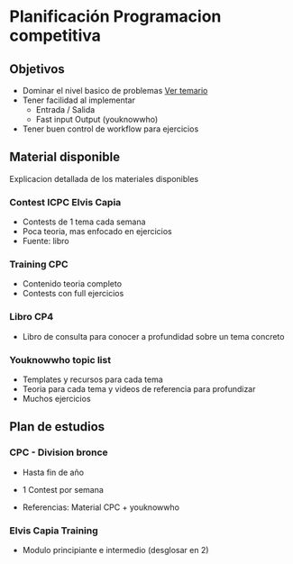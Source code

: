 # Planificación Programacion competitiva

## Objetivos

- Dominar el nivel basico de problemas [Ver temario](/notes/planning/Temario.md)
- Tener facilidad al implementar
  - Entrada / Salida
  - Fast input Output (youknowwho)
- Tener buen control de workflow para ejercicios

## Material disponible

Explicacion detallada de los materiales disponibles

### Contest ICPC Elvis Capia

- Contests de 1 tema cada semana
- Poca teoria, mas enfocado en ejercicios
- Fuente: libro

### Training CPC

- Contenido teoria completo
- Contests con full ejercicios

### Libro CP4

- Libro de consulta para conocer a profundidad sobre un tema concreto

### Youknowwho topic list

- Templates y recursos para cada tema
- Teoria para cada tema y videos de referencia para profundizar
- Muchos ejercicios

## Plan de estudios

### CPC - Division bronce

- Hasta fin de año
- 1 Contest por semana

- Referencias: Material CPC + youknowwho

### Elvis Capia Training

- Modulo principiante e intermedio (desglosar en 2)
